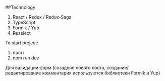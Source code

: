 ##Technology

1. React / Redux / Redux-Saga
2. TypeScript
3. Formik / Yup
4. Reselect

To start project:
1. npm i
2. npm run dev

Для валидации форм (созадние нового поста, создание/редактирование комментария используются библиотеки Formik и Yup)
